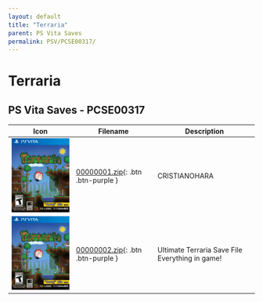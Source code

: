 ```yaml
---
layout: default
title: "Terraria"
parent: PS Vita Saves
permalink: PSV/PCSE00317/
---
```

# Terraria

## PS Vita Saves - PCSE00317

| Icon | Filename | Description |
|------|----------|-------------|
| ![Terraria](icon0.png) | [00000001.zip](00000001.zip){: .btn .btn-purple } | CRISTIANOHARA  |
| ![Terraria](icon0.png) | [00000002.zip](00000002.zip){: .btn .btn-purple } | Ultimate Terraria Save File  Everything in game!  |
